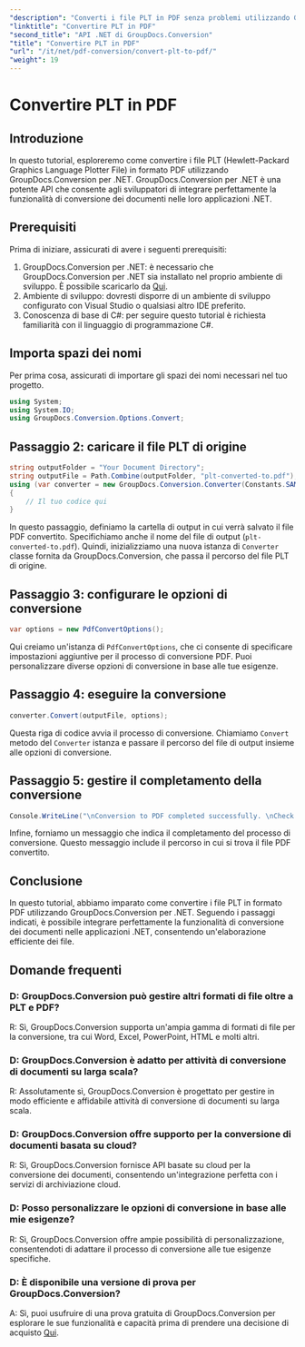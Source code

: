 ```yaml
---
"description": "Converti i file PLT in PDF senza problemi utilizzando GroupDocs.Conversion per .NET. Integra la funzionalità di conversione dei documenti nelle tue applicazioni .NET senza sforzo."
"linktitle": "Convertire PLT in PDF"
"second_title": "API .NET di GroupDocs.Conversion"
"title": "Convertire PLT in PDF"
"url": "/it/net/pdf-conversion/convert-plt-to-pdf/"
"weight": 19
---
```


# Convertire PLT in PDF

## Introduzione
In questo tutorial, esploreremo come convertire i file PLT (Hewlett-Packard Graphics Language Plotter File) in formato PDF utilizzando GroupDocs.Conversion per .NET. GroupDocs.Conversion per .NET è una potente API che consente agli sviluppatori di integrare perfettamente la funzionalità di conversione dei documenti nelle loro applicazioni .NET.
## Prerequisiti
Prima di iniziare, assicurati di avere i seguenti prerequisiti:
1. GroupDocs.Conversion per .NET: è necessario che GroupDocs.Conversion per .NET sia installato nel proprio ambiente di sviluppo. È possibile scaricarlo da [Qui](https://releases.groupdocs.com/conversion/net/).
2. Ambiente di sviluppo: dovresti disporre di un ambiente di sviluppo configurato con Visual Studio o qualsiasi altro IDE preferito.
3. Conoscenza di base di C#: per seguire questo tutorial è richiesta familiarità con il linguaggio di programmazione C#.

## Importa spazi dei nomi
Per prima cosa, assicurati di importare gli spazi dei nomi necessari nel tuo progetto.

```csharp
using System;
using System.IO;
using GroupDocs.Conversion.Options.Convert;
```

## Passaggio 2: caricare il file PLT di origine
```csharp
string outputFolder = "Your Document Directory";
string outputFile = Path.Combine(outputFolder, "plt-converted-to.pdf");
using (var converter = new GroupDocs.Conversion.Converter(Constants.SAMPLE_PLT))
{
    // Il tuo codice qui
}
```
In questo passaggio, definiamo la cartella di output in cui verrà salvato il file PDF convertito. Specifichiamo anche il nome del file di output (`plt-converted-to.pdf`). Quindi, inizializziamo una nuova istanza di `Converter` classe fornita da GroupDocs.Conversion, che passa il percorso del file PLT di origine.
## Passaggio 3: configurare le opzioni di conversione
```csharp
var options = new PdfConvertOptions();
```
Qui creiamo un'istanza di `PdfConvertOptions`, che ci consente di specificare impostazioni aggiuntive per il processo di conversione PDF. Puoi personalizzare diverse opzioni di conversione in base alle tue esigenze.
## Passaggio 4: eseguire la conversione
```csharp
converter.Convert(outputFile, options);
```
Questa riga di codice avvia il processo di conversione. Chiamiamo `Convert` metodo del `Converter` istanza e passare il percorso del file di output insieme alle opzioni di conversione.
## Passaggio 5: gestire il completamento della conversione
```csharp
Console.WriteLine("\nConversion to PDF completed successfully. \nCheck output in {0}", outputFolder);
```
Infine, forniamo un messaggio che indica il completamento del processo di conversione. Questo messaggio include il percorso in cui si trova il file PDF convertito.

## Conclusione
In questo tutorial, abbiamo imparato come convertire i file PLT in formato PDF utilizzando GroupDocs.Conversion per .NET. Seguendo i passaggi indicati, è possibile integrare perfettamente la funzionalità di conversione dei documenti nelle applicazioni .NET, consentendo un'elaborazione efficiente dei file.
## Domande frequenti

### D: GroupDocs.Conversion può gestire altri formati di file oltre a PLT e PDF?

R: Sì, GroupDocs.Conversion supporta un'ampia gamma di formati di file per la conversione, tra cui Word, Excel, PowerPoint, HTML e molti altri.

### D: GroupDocs.Conversion è adatto per attività di conversione di documenti su larga scala?

R: Assolutamente sì, GroupDocs.Conversion è progettato per gestire in modo efficiente e affidabile attività di conversione di documenti su larga scala.

### D: GroupDocs.Conversion offre supporto per la conversione di documenti basata su cloud?

R: Sì, GroupDocs.Conversion fornisce API basate su cloud per la conversione dei documenti, consentendo un'integrazione perfetta con i servizi di archiviazione cloud.

### D: Posso personalizzare le opzioni di conversione in base alle mie esigenze?

R: Sì, GroupDocs.Conversion offre ampie possibilità di personalizzazione, consentendoti di adattare il processo di conversione alle tue esigenze specifiche.

### D: È disponibile una versione di prova per GroupDocs.Conversion?

A: Sì, puoi usufruire di una prova gratuita di GroupDocs.Conversion per esplorare le sue funzionalità e capacità prima di prendere una decisione di acquisto [Qui](https://releases.groupdocs.com/).